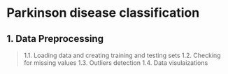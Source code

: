 # Parkinson disease classification

## 1. Data Preprocessing
> 1.1. Loading data and creating training and testing sets
> 1.2. Checking for missing values
> 1.3. Outliers detection
> 1.4. Data visulaizations

